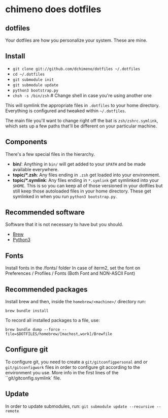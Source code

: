 # chimeno does dotfiles

## dotfiles

Your dotfiles are how you personalize your system. These are mine.


## Install

- `git clone git://github.com/dchimeno/dotfiles ~/.dotfiles`
- `cd ~/.dotfiles`
- `git submodule init`
- `git submodule update`
- `python3 bootstrap.py`
- `chsh -s /bin/zsh` # Change shell in case you're using another one

This will symlink the appropriate files in `.dotfiles` to your home directory.
Everything is configured and tweaked within `~/.dotfiles`.

The main file you'll want to change right off the bat is `zsh/zshrc.symlink`,
which sets up a few paths that'll be different on your particular machine.


## Components

There's a few special files in the hierarchy.

- **bin/**: Anything in `bin/` will get added to your `$PATH` and be made
  available everywhere.
- **topic/\*.zsh**: Any files ending in `.zsh` get loaded into your
  environment.
- **topic/\*.symlink**: Any files ending in `*.symlink` get symlinked into
  your `$HOME`. This is so you can keep all of those versioned in your dotfiles
  but still keep those autoloaded files in your home directory. These get
  symlinked in when you run `python3 bootstrap.py`.


## Recommended software

Software that it is not necessary to have but you should.

- [Brew](http://brew.sh/)
- [Python3](https://www.python.org)

## Fonts
Install fonts in the /fonts/ folder
In case of iterm2, set the font on Preferences / Profiles / Fonts (Both Font and NON-ASCII Font)

## Recommended packages

Install brew and then, inside the ``homebrew/<machine>/`` directory run:

``brew bundle install``

To record all installed packages to a file, use:

``brew bundle dump --force --file=$DOTFILES/homebrew/[machost,work]/Brewfile``


## Configure git
To configure git, you need to create a ``git/gitconfigpersonal`` and or ``git/gitconfigwork`` files
in order to configure git according to the environment you use.
More info in the first lines of the ``git/gitconfig.symlink` file.


## Update
In order to update submodules, run:
`git submodule update --recursive --remote`
